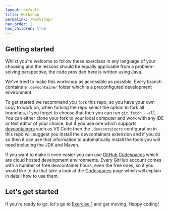 ```yaml
---
layout: default
title: Workshop
permalink: /workshop/
nav_order: 2
has_children: true
---
```

## Getting started

Whilst you're welcome to follow these exercises in any language of your choosing and the lessons should be equally applicable from a problem-solving perspective, the code provided here is written using Java.

We've tried to make this workshop as accessible as possible. Every branch contains a `.devcontainer` folder which is a preconfigured development environment.

To get started we recommend you `fork` this repo, so you have your own copy to work on, when forking the repo select the option to fork all branches, if you forget to choose that then you can run `git fetch --all`. You can either clone your fork to your local computer and work with any IDE or text editor of your choice, but if you use one which supports [devcontainers](https://code.visualstudio.com/docs/devcontainers/containers) such as VS Code then the `.devcontainers` configuration in this repo will suggest you install the devcontainers extension and if you do so then it can use that information to automatically install the tools you will need including the JDK and Maven.

If you want to make it even easier you can use [GitHub Codespaces](https://github.com/features/codespaces) which are cloud hosted development environments. Every GitHub account comes with a number of free devcontainer hours, even the free ones, so if you would like to do that take a look at the [Codespaces](/codespaces/) page which will explain in detail how to use them.

## Let's get started

If you're ready to go, let's go to [Exercise 1](/workshop/exercise-1/) and get moving. Happy coding!